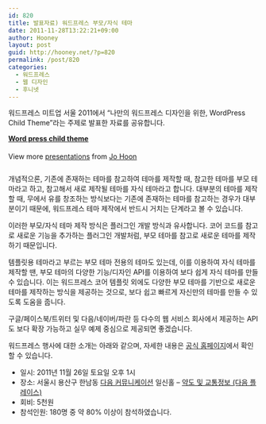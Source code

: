 ```yaml
---
id: 820
title: 발표자료) 워드프레스 부모/자식 테마
date: 2011-11-28T13:22:21+09:00
author: Hooney
layout: post
guid: http://hooney.net/?p=820
permalink: /post/820
categories:
  - 워드프레스
  - 웹 디자인
  - 후니넷
---
```

워드프레스 미트업 서울 2011에서 &#8220;나만의 워드프레스 디자인을 위한, WordPress Child Theme&#8221;라는 주제로 발표한 자료를 공유합니다.

<div id="__ss_10339361" style="width: 600px;">
  <p>
    <strong style="display: block; margin: 12px 0 4px;"><a title="Word press child theme" href="http://www.slideshare.net/hooney/word-press-child-theme" target="_blank">Word press child theme</a></strong>
  </p>
  
  <div style="padding: 5px 0 12px;">
    View more <a href="http://www.slideshare.net/" target="_blank">presentations</a> from <a href="http://www.slideshare.net/hooney" target="_blank">Jo Hoon</a>
  </div>
</div>

개념적으론, 기존에 존재하는 테마를 참고하여 테마를 제작할 때, 참고한 테마를 부모 테마라고 하고, 참고해서 새로 제작될 테마를 자식 테마라고 합니다. 대부분의 테마를 제작할 때, 무에서 유를 창조하는 방식보다는 기존에 존재하는 테마를 참고하는 경우가 대부분이기 때문에, 워드프레스 테마 제작에서 반드시 거치는 단계라고 볼 수 있습니다.

이러한 부모/자식 테마 제작 방식은 플러그인 개발 방식과 유사합니다. 코어 코드를 참고로 새로운 기능을 추가하는 플러그인 개발처럼, 부모 테마를 참고로 새로운 테마를 제작하기 때문입니다.

템플릿용 테마라고 부르는 부모 테마 전용의 테마도 있는데, 이를 이용하여 자식 테마를 제작할 땐, 부모 테마의 다양한 기능/디자인 API를 이용하여 보다 쉽게 자식 테마를 만들 수 있습니다. 이는 워드프레스 코어 템플릿 외에도 다양한 부모 테마를 기반으로 새로운 테마를 제작하는 방식을 제공하는 것으로, 보다 쉽고 빠르게 자신만의 테마를 만들 수 있도록 도움을 줍니다.

구글/페이스북/트위터 및 다음/네이버/파란 등 다수의 웹 서비스 회사에서 제공하는 API도 보다 확장 가능하고 실무 예제 중심으로 제공되면 좋겠습니다.

워드프레스 행사에 대한 소개는 아래와 같으며, 자세한 내용은 [공식 홈페이지](http://wordcamp.wordpress.kr/)에서 확인할 수 있습니다.

  * 일시: 2011년 11월 26일 토요일 오후 1시
  * 장소: 서울시 용산구 한남동 [다음 커뮤니케이션](http://info.daum.net/Daum/info/comingWay.do) 일신홀 – <a href="http://place.daum.net/place/PointView.do?confirmid=7813422" target="_blank">약도 및 교통정보 (다음 플레이스)</a>
  * 회비: 5천원
  * 참석인원: 180명 중 약 80% 이상이 참석하였습니다.